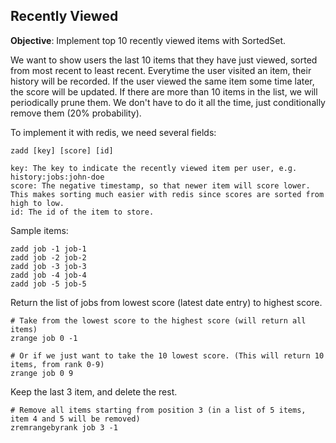 ## Recently Viewed

__Objective__: Implement top 10 recently viewed items with SortedSet.

We want to show users the last 10 items that they have just viewed, sorted from most recent to least recent. Everytime the user visited an item, their history will be recorded. If the user viewed the same item some time later, the score will be updated. If there are more than 10 items in the list, we will periodically prune them. We don't have to do it all the time, just conditionally remove them (20% probability).

To implement it with redis, we need several fields:

```
zadd [key] [score] [id]

key: The key to indicate the recently viewed item per user, e.g. history:jobs:john-doe
score: The negative timestamp, so that newer item will score lower. This makes sorting much easier with redis since scores are sorted from high to low.
id: The id of the item to store.
```

Sample items:
```
zadd job -1 job-1
zadd job -2 job-2
zadd job -3 job-3
zadd job -4 job-4
zadd job -5 job-5
```

Return the list of jobs from lowest score (latest date entry) to highest score.

```
# Take from the lowest score to the highest score (will return all items)
zrange job 0 -1

# Or if we just want to take the 10 lowest score. (This will return 10 items, from rank 0-9)
zrange job 0 9
```

Keep the last 3 item, and delete the rest.

```
# Remove all items starting from position 3 (in a list of 5 items, item 4 and 5 will be removed)
zremrangebyrank job 3 -1
```
